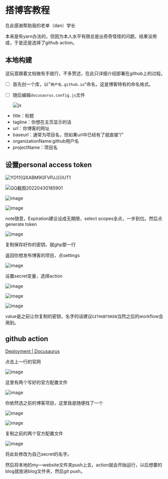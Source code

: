# 搭博客教程

在此感谢帮助我的老单（dan）学长

本来是有yarn办法的，但因为本人水平有限总是出奇奇怪怪的问题，结果没用成，于是还是选择了github action。

## 本地构建

这玩意跟着文档做有手就行，不多赘述，在此只详细介绍部署在github上的过程。

- [ ] 首先创一个库，以"`用户名.github.io`"命名，这是博客特有的命名格式。

- [ ] 随后编辑`docusaurus.config.js`文件

  ![js](http://tva2.sinaimg.cn/large/008snjoggy1h1ry0chx85j30o10a5dkl.jpg)

- title：标题
- tagline：你想在主页显示的话
- url：你博客的网址
- baseurl：通常为项目名，但如果url中已经有了就直接“/”
- organizationName:github用户名
- projectName：项目名

## 设置personal access token

![YD11{QXABM9GFVPJJ}))UT1](http://tva2.sinaimg.cn/large/008snjoggy1h1ry6su91qj31hc0sck94.jpg)

![QQ截图20220430185901](http://tvax3.sinaimg.cn/large/008snjoggy1h1ry81djjbj30t40lwtg7.jpg)

![image](http://tvax4.sinaimg.cn/large/008snjoggy1h1ry9of7uyj31c60kcqc6.jpg)

![image](http://tva4.sinaimg.cn/large/008snjoggy1h1ryc1gxnaj31ha1rwhaf.jpg)

note随意，Expiration建议设成无期限，select scopes全点，一步到位。然后点generate token

![image](http://tvax3.sinaimg.cn/large/008snjoggy1h1ryesftbjj31hc0sc4bl.jpg)

复制保存好你的密钥，就ghp那一行

返回你想发布博客的项目，点settings

![image](http://tvax1.sinaimg.cn/large/008snjoggy1h1rymbllonj31hc0sc7k5.jpg)

设置secret变量，选择action

![image](http://tva4.sinaimg.cn/large/008snjoggy1h1rynw0eppj31hc0sc4a7.jpg)

![image](http://tvax4.sinaimg.cn/large/008snjoggy1h1rypmo8e1j31hc0scnbf.jpg)

![image](http://tvax1.sinaimg.cn/large/008snjoggy1h1ryqm4dlcj31hc0scdpt.jpg)

value是之前让你复制的密钥，名字的话建议`GITHUBTOKEN`当然之后的workflow会用到。

## github action

[Deployment | Docusaurus](https://docusaurus.io/docs/deployment)

点击上一行的官网

![image](http://tva1.sinaimg.cn/large/008snjoggy1h1ryya7y54j31ha0sawvx.jpg)

这里有两个写好的官方配置文件

![image](http://tva4.sinaimg.cn/large/008snjoggy1h1rz092pvdj31hc0scqe8.jpg)

你依然选之前的博客项目，这里我是随便找了一个

![image](http://tva4.sinaimg.cn/large/008snjoggy1h1rz25ofh6j31hc0sctl7.jpg)

![image](http://tva3.sinaimg.cn/large/008snjoggy1h1rz2mlj8wj31hc0sch6a.jpg)

复制之前的两个官方配置文件

![image](http://tvax1.sinaimg.cn/large/008snjoggy1h1s0f4szjpj31hc0sctu4.jpg)

将此处修改为自己secret的名字。

然后将本地的my—website文件夹push上去，action就会开始运行，以后想要的blog就放进blog文件夹，然后git push。